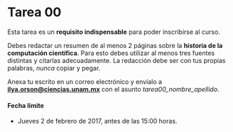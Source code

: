 # Tarea 00

Esta tarea es un **requisito indispensable** para poder inscribirse al curso.

Debes redactar un resumen de al menos 2 páginas sobre la **historia de la computación científica**. Para esto debes utilizar al menos tres fuentes distintas y citarlas adecuadamente. La redacción debe ser con tus propias palabras, *nunca* copiar y pegar.

Anexa tu escrito en un correo electrónico y envíalo a **ilya.orson@ciencias.unam.mx** con el asunto *tarea00_nombre_apellido*.

#### Fecha límite
* Jueves 2 de febrero de 2017, antes de las 15:00 horas.
